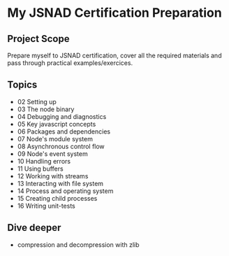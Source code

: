 # My JSNAD Certification Preparation

## Project Scope

Prepare myself to JSNAD certification, cover all the required materials and pass through practical examples/exercices.

## Topics

- 02 Setting up
- 03 The node binary
- 04 Debugging and diagnostics
- 05 Key javascript concepts
- 06 Packages and dependencies
- 07 Node's module system
- 08 Asynchronous control flow
- 09 Node's event system
- 10 Handling errors
- 11 Using buffers
- 12 Working with streams
- 13 Interacting with file system
- 14 Process and operating system
- 15 Creating child processes
- 16 Writing unit-tests

## Dive deeper
- compression and decompression with zlib